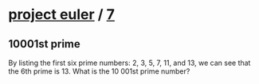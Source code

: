 # [project euler](https://projecteuler.net/) / [7](https://projecteuler.net/problem=7)
## 10001st prime
By listing the first six prime numbers: 2, 3, 5, 7, 11, and 13, we can see that the 6th prime is 13.
What is the 10 001st prime number?